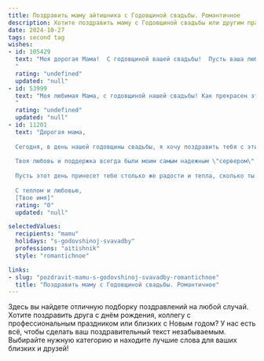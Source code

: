 ```yaml
---
title: Поздравить маму айтишника с Годовщиной свадьбы. Романтичное
description: Хотите поздравить маму с Годовщиной свадьбы или другим праздником? Наш ИИ создаст незабываемое поздравление, а вы обязательно выделитесь среди других.  
date: 2024-10-27
tags: second tag
wishes:
- id: 105429
  text: "Моя дорогая Мама!  С годовщиной вашей свадьбы!  Пусть ваша любовь, крепкая и надежная, как  высокопроизводительный сервер,  работает без сбоев и  всегда радует вас  быстрой загрузкой счастья и нескончаемым потоком нежности.  Пусть каждый ваш день вместе будет  ярким и уникальным,  как  идеально написанный код,  а  взаимопонимание  будет  быстрым и  легким, словно  мгновенное соединение с интернетом.  Счастья вам,  любви и долгих лет жизни,  полных  радости и  взаимного уважения!
  "
  rating: "undefined"
  updated: "null"
- id: 53999
  text: "Моя любимая Мама, с годовщиной нашей свадьбы! Как прекрасен этот день, когда мы связали наши судьбы, когда ты стала моей женой, а я — твоим верным спутником.  Пусть ты и \"айтишница\", но твоя любовь — настоящая,  нежная и  вечная, как самый сложный и надежный код.  Ты  — вдохновение моей жизни,  путеводная звезда в \"цифровом\" море.  Счастья нам, моя дорогая,  любви и  много-много  прекрасных лет в  месте!
  "
  rating: "undefined"
  updated: "null"
- id: 11201
  text: "Дорогая мама,
  
  Сегодня, в день нашей годовщины свадьбы, я хочу поздравить тебя с этим прекрасным праздником любви и верности. Как айтишник, я знаю, что создание чего-то долговечного требует не только навыков, но и огромной любви, заботы и преданности. Именно эти качества я вижу в тебе каждый день.
  
  Твоя любовь и поддержка всегда были моим самым надежным \"сервером\", на который я мог положиться в любой жизненной ситуации. Как и в мире технологий, где обновления делают систему лучше, твоя любовь продолжает делать нашу жизнь ярче и счастливее с каждым годом.
  
  Пусть этот день принесет тебе столько же радости и тепла, сколько ты дарила нам все эти годы. С днем годовщины свадьбы, мама! Твоя любовь - это самое ценное приложение, которое я когда-либо устанавливал в свою жизнь.
  
  С теплом и любовью,
  [Твое имя]"
  rating: "0"
  updated: "null"

selectedValues:
  recipients: "mamu"
  holidays: "s-godovshinoj-svavadby"
  professions: "aitishnik"
  style: "romantichnoe"

links:
- slug: "pozdravit-mamu-s-godovshinoj-svavadby-romantichnoe"
  title: "Поздравить маму с Годовщиной свадьбы. Романтичное"
---
```


Здесь вы найдете отличную подборку поздравлений на любой случай. 
Хотите поздравить друга с днём рождения, коллегу с профессиональным праздником или близких с Новым годом? У нас есть всё, чтобы сделать ваш поздравительный текст незабываемым. Выбирайте нужную категорию и находите лучшие слова для ваших близких и друзей!
